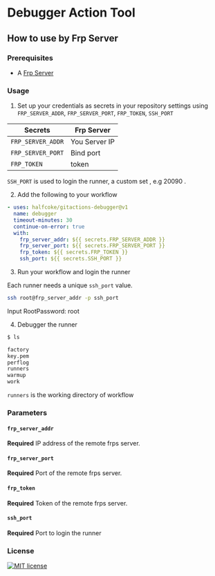 # Debugger Action Tool

## How to use by Frp Server

### Prerequisites

- A [Frp Server](https://github.com/fatedier/frp)

### Usage

1. Set up your credentials as secrets in your repository settings using `FRP_SERVER_ADDR`, `FRP_SERVER_PORT`, `FRP_TOKEN`, `SSH_PORT`

|  Secrets   | Frp Server  |
|  ----  | ----  |
| `FRP_SERVER_ADDR`  | You Server IP |
| `FRP_SERVER_PORT`  | Bind port |
| `FRP_TOKEN`        | token |

`SSH_PORT` is used to login the runner, a custom set , e.g 20090 .

2. Add the following to your workflow

```yml
- uses: halfcoke/gitactions-debugger@v1
  name: debugger
  timeout-minutes: 30
  continue-on-error: true
  with:
    frp_server_addr: ${{ secrets.FRP_SERVER_ADDR }}
    frp_server_port: ${{ secrets.FRP_SERVER_PORT }}
    frp_token: ${{ secrets.FRP_TOKEN }}
    ssh_port: ${{ secrets.SSH_PORT }}
```

3. Run your workflow and login the runner

Each runner needs a unique `ssh_port` value.

```bash
ssh root@frp_server_addr -p ssh_port 
```

Input RootPassword: root

4. Debugger the runner

```bash
$ ls

factory
key.pem
perflog
runners
warmup
work
```

`runners` is the working directory of workflow

### Parameters


#### `frp_server_addr`

**Required** IP address of the remote frps server.

#### `frp_server_port`

**Required** Port of the remote frps server.

#### `frp_token`

**Required** Token of the remote frps server.

#### `ssh_port`

**Required** Port to login the runner

### License

[![MIT license](https://img.shields.io/badge/License-MIT-blue.svg)](https://lbesson.mit-license.org/)